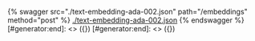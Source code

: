 [#generator:start]: <> ({ "template": "openapi" })
[#generator:start]: <> ({ "template": "openapi" })
{% swagger src="./text-embedding-ada-002.json" path="/embeddings" method="post" %}
[./text-embedding-ada-002.json](./text-embedding-ada-002.json)
{% endswagger %}
[#generator:end]: <> ({})
[#generator:end]: <> ({})